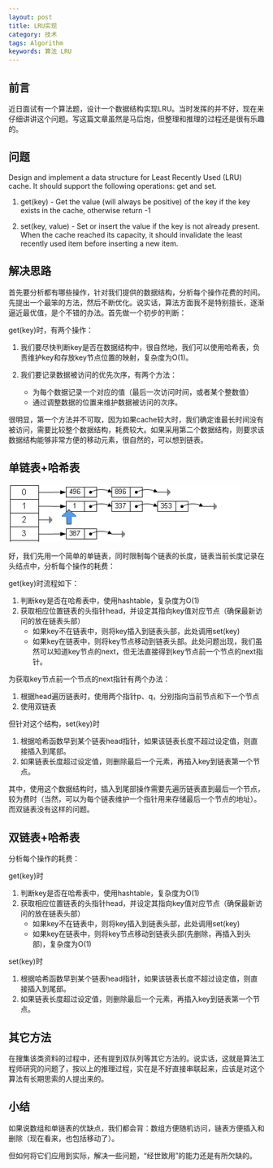 ```yaml
---
layout: post
title: LRU实现
category: 技术
tags: Algorithm
keywords: 算法 LRU
---
```



## 前言 ##

近日面试有一个算法题，设计一个数据结构实现LRU。当时发挥的并不好，现在来仔细讲讲这个问题。写这篇文章虽然是马后炮，但整理和推理的过程还是很有乐趣的。

## 问题 ##

Design and implement a data structure for Least Recently Used (LRU) cache. It should support the following operations: get and set.

1. get(key) - Get the value (will always be positive) of the key if the key exists in the cache, otherwise return -1

2. set(key, value) - Set or insert the value if the key is not already present. When the cache reached its capacity, it should invalidate the least recently used item before inserting a new item.

## 解决思路 ##

首先要分析都有哪些操作，针对我们提供的数据结构，分析每个操作花费的时间。先提出一个最笨的方法，然后不断优化。说实话，算法方面我不是特别擅长，逐渐逼近最优值，是个不错的办法。首先做一个初步的判断：

get(key)时，有两个操作：

1. 我们要尽快判断key是否在数据结构中，很自然地，我们可以使用哈希表，负责维护key和存放key节点位置的映射，复杂度为O(1)。
 
2. 我们要记录数据被访问的优先次序，有两个方法：
   - 为每个数据记录一个对应的值（最后一次访问时间，或者某个整数值）
   - 通过调整数据的位置来维护数据被访问的次序。
 
 很明显，第一个方法并不可取，因为如果cache较大时，我们确定谁最长时间没有被访问，需要比较整个数据结构，耗费较大。如果采用第二个数据结构，则要求该数据结构能够非常方便的移动元素，很自然的，可以想到链表。 
    

## 单链表+哈希表 ##

![Alt text](/public/upload/algorithm/hashtable.png)

好，我们先用一个简单的单链表，同时限制每个链表的长度，链表当前长度记录在头结点中，分析每个操作的耗费：

get(key)时流程如下：

1. 判断key是否在哈希表中，使用hashtable，复杂度为O(1)
2. 获取相应位置链表的头指针head，并设定其指向key值对应节点（确保最新访问的放在链表头部）
   - 如果key不在链表中，则将key插入到链表头部，此处调用set(key)
   - 如果key在链表中，则将key节点移动到链表头部。此处问题出现，我们虽然可以知道key节点的next，但无法直接得到key节点前一个节点的next指针。

为获取key节点前一个节点的next指针有两个办法：

1. 根据head遍历链表时，使用两个指针p、q，分别指向当前节点和下一个节点
2. 使用双链表

但针对这个结构，set(key)时

1. 根据哈希函数早到某个链表head指针，如果该链表长度不超过设定值，则直接插入到尾部。
2. 如果链表长度超过设定值，则删除最后一个元素，再插入key到链表第一个节点。

其中，使用这个数据结构时，插入到尾部操作需要先遍历链表直到最后一个节点，较为费时（当然，可以为每个链表维护一个指针用来存储最后一个节点的地址）。而双链表没有这样的问题。

## 双链表+哈希表 ##

分析每个操作的耗费：

get(key)时

1. 判断key是否在哈希表中，使用hashtable，复杂度为O(1)
2. 获取相应位置链表的头指针head，并设定其指向key值对应节点（确保最新访问的放在链表头部）
   - 如果key不在链表中，则将key插入到链表头部，此处调用set(key)
   - 如果key在链表中，则将key节点移动到链表头部(先删除，再插入到头部)，复杂度为O(1)

set(key)时

1. 根据哈希函数早到某个链表head指针，如果该链表长度不超过设定值，则直接插入到尾部。
2. 如果链表长度超过设定值，则删除最后一个元素，再插入key到链表第一个节点。

## 其它方法 ##

在搜集该类资料的过程中，还有提到双队列等其它方法的。说实话，这就是算法工程师研究的问题了，按以上的推理过程，实在是不好直接串联起来，应该是对这个算法有长期思索的人提出来的。

## 小结 ##
如果说数组和单链表的优缺点，我们都会背：数组方便随机访问，链表方便插入和删除（现在看来，也包括移动了）。

但如何将它们应用到实际，解决一些问题，“经世致用”的能力还是有所欠缺的。